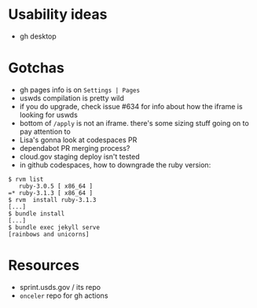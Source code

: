 # Usability ideas

- gh desktop

# Gotchas

- gh pages info is on `Settings | Pages`
- uswds compilation is pretty wild
- if you do upgrade, check issue #634 for info about how the iframe is looking for uswds
- bottom of `/apply` is not an iframe. there's some sizing stuff going on to pay attention to
- Lisa's gonna look at codespaces PR
- dependabot PR merging process?
- cloud.gov staging deploy isn't tested
- in github codespaces, how to downgrade the ruby version:

```
$ rvm list
   ruby-3.0.5 [ x86_64 ]
=* ruby-3.1.3 [ x86_64 ]
$ rvm  install ruby-3.1.3
[...]
$ bundle install
[...]
$ bundle exec jekyll serve
[rainbows and unicorns]
```

# Resources

- sprint.usds.gov / its repo
- `onceler` repo for gh actions
